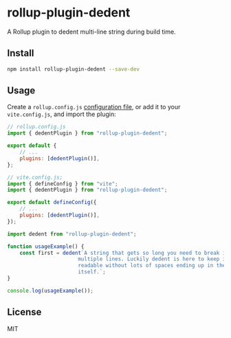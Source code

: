 # rollup-plugin-dedent

A Rollup plugin to dedent multi-line string during build time.

## Install

```bash
npm install rollup-plugin-dedent --save-dev
```

## Usage

Create a `rollup.config.js` [configuration file](https://rollupjs.org/command-line-interface/#configuration-files), or add it to your `vite.config.js`, and import the plugin:

```js
// rollup.config.js
import { dedentPlugin } from "rollup-plugin-dedent";

export default {
	// ...
	plugins: [dedentPlugin()],
};
```

```js
// vite.config.js;
import { defineConfig } from "vite";
import { dedentPlugin } from "rollup-plugin-dedent";

export default defineConfig({
	// ...
	plugins: [dedentPlugin()],
});
```

```js
import dedent from "rollup-plugin-dedent";

function usageExample() {
	const first = dedent`A string that gets so long you need to break it over
                       multiple lines. Luckily dedent is here to keep it
                       readable without lots of spaces ending up in the string
                       itself.`;
}

console.log(usageExample());
```

## License

MIT
